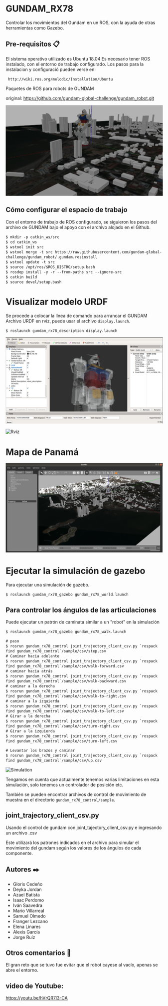 GUNDAM_RX78
========================================================================================================================================================================
Controlar los movimientos del Gundam en un ROS, con la ayuda de otras herramientas como Gazebo.

Pre-requisitos 📋
----------------------
El sistema operativo utilizado es Ubuntu 18.04 Es necesario tener ROS instalado, con el entorno de trabajo configurado. Los pasos para la instalacion y configuració pueden verse en:
```
 http://wiki.ros.org/melodic/Installation/Ubuntu
```

Paquetes de ROS para robots de GUNDAM 

original: https://github.com/gundam-global-challenge/gundam_robot.git


![GUNDAM Gazebo Simulation](imgs/gundam_AKG.jpg)


Cómo configurar el espacio de trabajo
----------------------
Con el entorno de trabajo de ROS configurado, se siguieron los pasos del archivo de GUNDAM bajo el apoyo con el archivo alojado en el Github.

```
$ mkdir -p catkin_ws/src
$ cd catkin_ws
$ wstool init src
$ wstool merge -t src https://raw.githubusercontent.com/gundam-global-challenge/gundam_robot/.gundam.rosinstall
$ wstool update -t src
$ source /opt/ros/$ROS_DISTRO/setup.bash
$ rosdep install -y -r --from-paths src --ignore-src
$ catkin build
$ source devel/setup.bash
```

Visualizar modelo URDF
===========================

Se procede a colocar la línea de comando para arrancar el GUNDAM
Archivo URDF en rviz, puede usar el archivo `display.launch`.
```
$ roslaunch gundam_rx78_description display.launch
```

![Rviz](imgs/rviz.png)


![Rviz](imgs/rviz.gif)

Mapa de Panamá
===========================

![Rviz](imgs/mapPanama.png)







Ejecutar la simulación de gazebo
============================

Para ejecutar una simulación de gazebo.

```
$ roslaunch gundam_rx78_gazebo gundam_rx78_world.launch
```

Para controlar los ángulos de las articulaciones
------------

Puede ejecutar un patrón de caminata similar a un "robot" en la simulación

```
$ roslaunch gundam_rx78_gazebo gundam_rx78_walk.launch
```

```
# paso
$ rosrun gundam_rx78_control joint_trajectory_client_csv.py `rospack find gundam_rx78_control`/sample/csv/step.csv
# Caminar hacia adelante
$ rosrun gundam_rx78_control joint_trajectory_client_csv.py `rospack find gundam_rx78_control`/sample/csv/walk-forward.csv
# caminar hacia atrás
$ rosrun gundam_rx78_control joint_trajectory_client_csv.py `rospack find gundam_rx78_control`/sample/csv/walk-backward.csv
# caminar a la derecha
$ rosrun gundam_rx78_control joint_trajectory_client_csv.py `rospack find gundam_rx78_control`/sample/csv/walk-to-right.csv
# caminar a la izquierda
$ rosrun gundam_rx78_control joint_trajectory_client_csv.py `rospack find gundam_rx78_control`/sample/csv/walk-to-left.csv
# Girar a la derecha
$ rosrun gundam_rx78_control joint_trajectory_client_csv.py `rospack find gundam_rx78_control`/sample/csv/turn-right.csv
# Girar a la izquierda
$ rosrun gundam_rx78_control joint_trajectory_client_csv.py `rospack find gundam_rx78_control`/sample/csv/turn-left.csv
```

```
# Levantar los brazos y caminar
$ rosrun gundam_rx78_control joint_trajectory_client_csv.py `rospack find gundam_rx78_control`/sample/csv/up.csv
```

![Simulation](imgs/gundamAKG.gif)

Tengamos en cuenta que actualmente tenemos varias limitaciones en esta simulación, solo tenemos un controlador de posición etc.

También se pueden encontrar archivos de control de movimiento de muestra en el directorio `gundam_rx78_control/sample`.

joint_trajectory_client_csv.py
----------------------

Usando el control de gundam con joint_tajectory_client_csv.py e ingresando un archivo .csv

Este utilizará los patrones indicados en el archivo para simular el movimiento del gundam según los valores de los ángulos de cada componente.

Autores ✒️
----------------------
* Gloris Cedeño		 
* Deyka Jordan 	
* Azael Batista 		
* Isaac Perdomo
* Iván Saavedra		 
* Mario Villarreal
* Samuel Olmedo 	 
* Franger Lezcano
* Elena Linares 		
* Alexis García
* Jorge Ruíz 

Otros comentarios 🎁
----------------------
El gran reto que se tuvo fue evitar que el robot cayese al vacío, apenas se abre el entorno.

video de Youtube: 
----------------------

https://youtu.be/hVrQR7l3-CA
